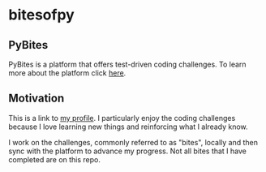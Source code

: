 # bitesofpy

## PyBites

PyBites is a platform that offers test-driven coding challenges. To learn more about the platform click [here](https://pybit.es).

## Motivation

This is a link to [my profile](https://codechalleng.es/profiles/marinmuso). I particularly enjoy the coding challenges because I love learning new things and reinforcing what I already know.

I work on the challenges, commonly referred to as "bites", locally and then sync with the platform to advance my progress. Not all bites that I have completed are on this repo.

